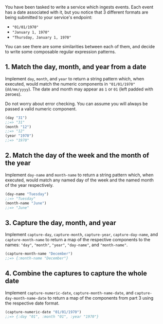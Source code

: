 You have been tasked to write a service which ingests events. Each event has a date associated with it, but you notice that 3 different formats are being submitted to your service's endpoint:

- `"01/01/1970"`
- `"January 1, 1970"`
- `"Thursday, January 1, 1970"`

You can see there are some similarities between each of them, and decide to write some composable regular expression patterns.

## 1. Match the day, month, and year from a date

Implement `day`, `month`, and `year` to return a string pattern which, when executed, would match the numeric components in `"01/01/1970"` (`dd/mm/yyyy`). The date and month may appear as `1` or `01` (left padded with zeroes).

Do not worry about error checking. You can assume you will always be passed a valid numeric component.

```clojure
(day "31")
;;=> "31"
(month "12")
;;=> "12"
(year "1970")
;;=> "1970"
```

## 2. Match the day of the week and the month of the year

Implement `day-name` and `month-name` to return a string pattern which, when executed, would match any named day of the week and the named month of the year respectively.

```clojure
(day-name "Tuesday")
;;=> "Tuesday"
(month-name "June")
;;=> "June"
```

## 3. Capture the day, month, and year

Implement `capture-day`, `capture-month`, `capture-year`, `capture-day-name`, and `capture-month-name` to return a map of the respective components to the names: `"day"`, `"month"`, `"year"`, `"day-name"`, and `"month-name"`.

```clojure
(capture-month-name "December")
;;=> {:month-name "December"}
```

## 4. Combine the captures to capture the whole date

Implement `capture-numeric-date`, `capture-month-name-date`, and `capture-day-month-name-date` to return a map of the components from part 3 using the respective date format.

```clojure
(capture-numeric-date "01/01/1970")
;;=> {:day "01", :month "01", :year "1970"}
```
